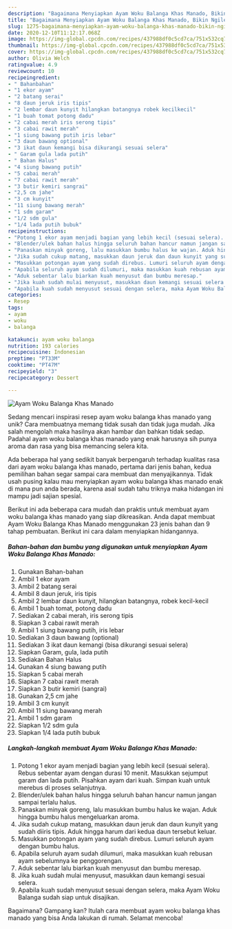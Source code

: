 ```yaml
---
description: "Bagaimana Menyiapkan Ayam Woku Balanga Khas Manado, Bikin Ngiler"
title: "Bagaimana Menyiapkan Ayam Woku Balanga Khas Manado, Bikin Ngiler"
slug: 1275-bagaimana-menyiapkan-ayam-woku-balanga-khas-manado-bikin-ngiler
date: 2020-12-10T11:12:17.068Z
image: https://img-global.cpcdn.com/recipes/437988df0c5cd7ca/751x532cq70/ayam-woku-balanga-khas-manado-foto-resep-utama.jpg
thumbnail: https://img-global.cpcdn.com/recipes/437988df0c5cd7ca/751x532cq70/ayam-woku-balanga-khas-manado-foto-resep-utama.jpg
cover: https://img-global.cpcdn.com/recipes/437988df0c5cd7ca/751x532cq70/ayam-woku-balanga-khas-manado-foto-resep-utama.jpg
author: Olivia Welch
ratingvalue: 4.9
reviewcount: 10
recipeingredient:
- " Bahanbahan"
- "1 ekor ayam"
- "2 batang serai"
- "8 daun jeruk iris tipis"
- "2 lembar daun kunyit hilangkan batangnya robek kecilkecil"
- "1 buah tomat potong dadu"
- "2 cabai merah iris serong tipis"
- "3 cabai rawit merah"
- "1 siung bawang putih iris lebar"
- "3 daun bawang optional"
- "3 ikat daun kemangi bisa dikurangi sesuai selera"
- " Garam gula lada putih"
- " Bahan Halus"
- "4 siung bawang putih"
- "5 cabai merah"
- "7 cabai rawit merah"
- "3 butir kemiri sangrai"
- "2,5 cm jahe"
- "3 cm kunyit"
- "11 siung bawang merah"
- "1 sdm garam"
- "1/2 sdm gula"
- "1/4 lada putih bubuk"
recipeinstructions:
- "Potong 1 ekor ayam menjadi bagian yang lebih kecil (sesuai selera). Rebus sebentar ayam dengan durasi 10 menit. Masukkan sejumput garam dan lada putih. Pisahkan ayam dari kuah. Simpan kuah untuk merebus di proses selanjutnya."
- "Blender/ulek bahan halus hingga seluruh bahan hancur namun jangan sampai terlalu halus."
- "Panaskan minyak goreng, lalu masukkan bumbu halus ke wajan. Aduk hingga bumbu halus mengeluarkan aroma."
- "Jika sudah cukup matang, masukkan daun jeruk dan daun kunyit yang sudah diiris tipis. Aduk hingga harum dari kedua daun tersebut keluar."
- "Masukkan potongan ayam yang sudah direbus. Lumuri seluruh ayam dengan bumbu halus."
- "Apabila seluruh ayam sudah dilumuri, maka masukkan kuah rebusan ayam sebelumnya ke penggorengan."
- "Aduk sebentar lalu biarkan kuah menyusut dan bumbu meresap."
- "Jika kuah sudah mulai menyusut, masukkan daun kemangi sesuai selera."
- "Apabila kuah sudah menyusut sesuai dengan selera, maka Ayam Woku Balanga sudah siap untuk disajikan."
categories:
- Resep
tags:
- ayam
- woku
- balanga

katakunci: ayam woku balanga 
nutrition: 193 calories
recipecuisine: Indonesian
preptime: "PT33M"
cooktime: "PT47M"
recipeyield: "3"
recipecategory: Dessert

---
```



![Ayam Woku Balanga Khas Manado](https://img-global.cpcdn.com/recipes/437988df0c5cd7ca/751x532cq70/ayam-woku-balanga-khas-manado-foto-resep-utama.jpg)

Sedang mencari inspirasi resep ayam woku balanga khas manado yang unik? Cara membuatnya memang tidak susah dan tidak juga mudah. Jika salah mengolah maka hasilnya akan hambar dan bahkan tidak sedap. Padahal ayam woku balanga khas manado yang enak harusnya sih punya aroma dan rasa yang bisa memancing selera kita.



Ada beberapa hal yang sedikit banyak berpengaruh terhadap kualitas rasa dari ayam woku balanga khas manado, pertama dari jenis bahan, kedua pemilihan bahan segar sampai cara membuat dan menyajikannya. Tidak usah pusing kalau mau menyiapkan ayam woku balanga khas manado enak di mana pun anda berada, karena asal sudah tahu triknya maka hidangan ini mampu jadi sajian spesial.


Berikut ini ada beberapa cara mudah dan praktis untuk membuat ayam woku balanga khas manado yang siap dikreasikan. Anda dapat membuat Ayam Woku Balanga Khas Manado menggunakan 23 jenis bahan dan 9 tahap pembuatan. Berikut ini cara dalam menyiapkan hidangannya.

<!--inarticleads1-->

##### Bahan-bahan dan bumbu yang digunakan untuk menyiapkan Ayam Woku Balanga Khas Manado:

1. Gunakan  Bahan-bahan
1. Ambil 1 ekor ayam
1. Ambil 2 batang serai
1. Ambil 8 daun jeruk, iris tipis
1. Ambil 2 lembar daun kunyit, hilangkan batangnya, robek kecil-kecil
1. Ambil 1 buah tomat, potong dadu
1. Sediakan 2 cabai merah, iris serong tipis
1. Siapkan 3 cabai rawit merah
1. Ambil 1 siung bawang putih, iris lebar
1. Sediakan 3 daun bawang (optional)
1. Sediakan 3 ikat daun kemangi (bisa dikurangi sesuai selera)
1. Siapkan  Garam, gula, lada putih
1. Sediakan  Bahan Halus
1. Gunakan 4 siung bawang putih
1. Siapkan 5 cabai merah
1. Siapkan 7 cabai rawit merah
1. Siapkan 3 butir kemiri (sangrai)
1. Gunakan 2,5 cm jahe
1. Ambil 3 cm kunyit
1. Ambil 11 siung bawang merah
1. Ambil 1 sdm garam
1. Siapkan 1/2 sdm gula
1. Siapkan 1/4 lada putih bubuk




<!--inarticleads2-->

##### Langkah-langkah membuat Ayam Woku Balanga Khas Manado:

1. Potong 1 ekor ayam menjadi bagian yang lebih kecil (sesuai selera). Rebus sebentar ayam dengan durasi 10 menit. Masukkan sejumput garam dan lada putih. Pisahkan ayam dari kuah. Simpan kuah untuk merebus di proses selanjutnya.
1. Blender/ulek bahan halus hingga seluruh bahan hancur namun jangan sampai terlalu halus.
1. Panaskan minyak goreng, lalu masukkan bumbu halus ke wajan. Aduk hingga bumbu halus mengeluarkan aroma.
1. Jika sudah cukup matang, masukkan daun jeruk dan daun kunyit yang sudah diiris tipis. Aduk hingga harum dari kedua daun tersebut keluar.
1. Masukkan potongan ayam yang sudah direbus. Lumuri seluruh ayam dengan bumbu halus.
1. Apabila seluruh ayam sudah dilumuri, maka masukkan kuah rebusan ayam sebelumnya ke penggorengan.
1. Aduk sebentar lalu biarkan kuah menyusut dan bumbu meresap.
1. Jika kuah sudah mulai menyusut, masukkan daun kemangi sesuai selera.
1. Apabila kuah sudah menyusut sesuai dengan selera, maka Ayam Woku Balanga sudah siap untuk disajikan.




Bagaimana? Gampang kan? Itulah cara membuat ayam woku balanga khas manado yang bisa Anda lakukan di rumah. Selamat mencoba!
